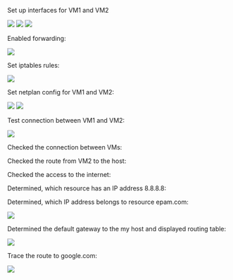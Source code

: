 Set up interfaces for VM1 and VM2



<img src="networking/VM1.png">
<img src="networking/VM1.1.png">
<img src="networking/VM2.png">


Enabled forwarding:


<img src="networking/forwarding.png">


Set iptables rules:


<img src="networking/iptables.png">


Set netplan config for VM1 and VM2:


<img src="networking/config1.png">
<img src="networking/config2.png">


Test connection between VM1 and VM2:


<img src="networking/connection.png">


Checked the connection between VMs:

Checked the route from VM2 to the host:

Checked the access to the internet:

Determined, which resource has an IP address 8.8.8.8:

Determined, which IP address belongs to resource epam.com:



<img src="networking/testing.png">


Determined the default gateway to the my host and displayed routing table:


<img src="networking/routing.png">


Trace the route to google.com:


<img src="networking/traceroute.png">

